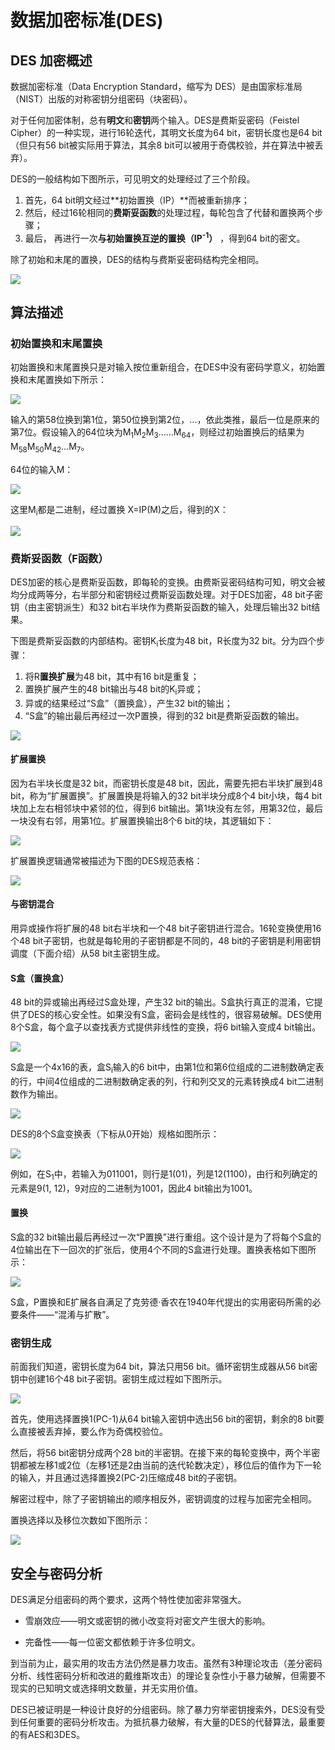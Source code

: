 # 数据加密标准(DES)  

## DES 加密概述  

数据加密标准（Data Encryption Standard，缩写为 DES）是由国家标准局（NIST）出版的对称密钥分组密码（块密码）。  

对于任何加密体制，总有**明文**和**密钥**两个输入。DES是费斯妥密码（Feistel Cipher）的一种实现，进行16轮迭代，其明文长度为64 bit，密钥长度也是64 bit（但只有56 bit被实际用于算法，其余8 bit可以被用于奇偶校验，并在算法中被丢弃）。  

DES的一般结构如下图所示，可见明文的处理经过了三个阶段。  

1. 首先，64 bit明文经过**初始置换（IP）**而被重新排序；  
2. 然后，经过16轮相同的**费斯妥函数**的处理过程，每轮包含了代替和置换两个步骤；  
3. 最后， 再进行一次**与初始置换互逆的置换（IP<sup>-1</sup>）** ，得到64 bit的密文。  

除了初始和末尾的置换，DES的结构与费斯妥密码结构完全相同。  

![](./images/des_structure.jpg)

## 算法描述  

### 初始置换和末尾置换  

初始置换和末尾置换只是对输入按位重新组合，在DES中没有密码学意义，初始置换和末尾置换如下所示： 

![](./images/initial_and_final_permutation.jpg)

输入的第58位换到第1位，第50位换到第2位，...，依此类推，最后一位是原来的第7位。假设输入的64位块为M<sub>1</sub>M<sub>2</sub>M<sub>3</sub>......M<sub>64</sub>，则经过初始置换后的结果为M<sub>58</sub>M<sub>50</sub>M<sub>42</sub>...M<sub>7</sub>。  

64位的输入M：    

![](./images/input_block.jpg)

这里M<sub>i</sub>都是二进制，经过置换 X=IP(M)之后，得到的X：  

![](./images/initial_permutation.jpg)

### 费斯妥函数（F函数）  

DES加密的核心是费斯妥函数，即每轮的变换。由费斯妥密码结构可知，明文会被均分成两等分，右半部分和密钥经过费斯妥函数处理。对于DES加密，48 bit子密钥（由主密钥派生）和32 bit右半块作为费斯妥函数的输入，处理后输出32 bit结果。  

下图是费斯妥函数的内部结构。密钥K<sub>i</sub>长度为48 bit，R长度为32 bit。分为四个步骤：  

1. 将R**置换扩展**为48 bit，其中有16 bit是重复；  
2. 置换扩展产生的48 bit输出与48 bit的K<sub>i</sub>异或；  
3. 异或的结果经过“S盒”（置换盒），产生32 bit的输出；  
4. “S盒”的输出最后再经过一次P置换，得到的32 bit是费斯妥函数的输出。  

![](./images/round_function.jpg)

#### 扩展置换  

因为右半块长度是32 bit，而密钥长度是48 bit，因此，需要先把右半块扩展到48 bit，称为“扩展置换”。扩展置换是将输入的32 bit半块分成8个4 bit小块，每4 bit块加上左右相邻块中紧邻的位，得到6 bit输出。第1块没有左邻，用第32位，最后一块没有右邻，用第1位。扩展置换输出8个6 bit的块，其逻辑如下：  

![](./images/permutation_logic.jpg)

扩展置换逻辑通常被描述为下图的DES规范表格：  

![](./images/des_specification.jpg)

#### 与密钥混合  

用异或操作将扩展的48 bit右半块和一个48 bit子密钥进行混合。16轮变换使用16个48 bit子密钥，也就是每轮用的子密钥都是不同的，48 bit的子密钥是利用密钥调度（下面介绍）从58 bit主密钥生成。    

#### S盒（置换盒）  

48 bit的异或输出再经过S盒处理，产生32 bit的输出。S盒执行真正的混淆，它提供了DES的核心安全性。如果没有S盒，密码会是线性的，很容易破解。DES使用8个S盒，每个盒子以查找表方式提供非线性的变换，将6 bit输入变成4 bit输出。  

![](./images/s-boxes.jpg)

S盒是一个4x16的表，盒S<sub>i</sub>输入的6 bit中，由第1位和第6位组成的二进制数确定表的行，中间4位组成的二进制数确定表的列，行和列交叉的元素转换成4 bit二进制数作为输出。  

![](./images/s_box_rule.jpg)

DES的8个S盒变换表（下标从0开始）规格如图所示：  

![](./images/s_boxes_specification.jpg)

例如，在S<sub>1</sub>中，若输入为011001，则行是1(01)，列是12(1100)，由行和列确定的元素是9(1, 12)，9对应的二进制为1001，因此4 bit输出为1001。  

#### 置换  

S盒的32 bit输出最后再经过一次“P置换”进行重组。这个设计是为了将每个S盒的4位输出在下一回次的扩张后，使用4个不同的S盒进行处理。置换表格如下图所示：  

![](./images/straight_permutation.jpg)

S盒，P置换和E扩展各自满足了克劳德·香农在1940年代提出的实用密码所需的必要条件——“混淆与扩散”。  

### 密钥生成  

前面我们知道，密钥长度为64 bit，算法只用56 bit。循环密钥生成器从56 bit密钥中创建16个48 bit子密钥。密钥生成过程如下图所示。  

![](./images/key_generation.jpg)

首先，使用选择置换1(PC-1)从64 bit输入密钥中选出56 bit的密钥，剩余的8 bit要么直接被丢弃掉，要么作为奇偶校验位。  

然后，将56 bit密钥分成两个28 bit的半密钥。在接下来的每轮变换中，两个半密钥都被左移1或2位（左移1还是2由当前的迭代轮数决定），移位后的值作为下一轮的输入，并且通过选择置换2(PC-2)压缩成48 bit的子密钥。  

解密过程中，除了子密钥输出的顺序相反外，密钥调度的过程与加密完全相同。  

置换选择以及移位次数如下图所示：  

![](./images/key_generator.jpg)

## 安全与密码分析  

DES满足分组密码的两个要求，这两个特性使加密非常强大。  

- 雪崩效应——明文或密钥的微小改变将对密文产生很大的影响。  

- 完备性——每一位密文都依赖于许多位明文。  

到当前为止，最实用的攻击方法仍然是暴力攻击。虽然有3种理论攻击（差分密码分析、线性密码分析和改进的戴维斯攻击）的理论复杂性小于暴力破解，但需要不现实的已知明文或选择明文数量，并无实用价值。  

DES已被证明是一种设计良好的分组密码。除了暴力穷举密钥搜索外，DES没有受到任何重要的密码分析攻击。为抵抗暴力破解，有大量的DES的代替算法，最重要的有AES和3DES。  

